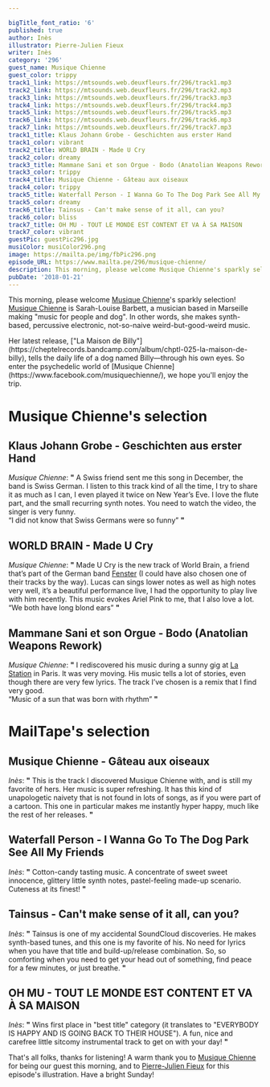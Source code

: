 ```yaml
---

bigTitle_font_ratio: '6'
published: true
author: Inès
illustrator: Pierre-Julien Fieux
writer: Inès
category: '296'
guest_name: Musique Chienne
guest_color: trippy
track1_link: https://mtsounds.web.deuxfleurs.fr/296/track1.mp3
track2_link: https://mtsounds.web.deuxfleurs.fr/296/track2.mp3
track3_link: https://mtsounds.web.deuxfleurs.fr/296/track3.mp3
track4_link: https://mtsounds.web.deuxfleurs.fr/296/track4.mp3
track5_link: https://mtsounds.web.deuxfleurs.fr/296/track5.mp3
track6_link: https://mtsounds.web.deuxfleurs.fr/296/track6.mp3
track7_link: https://mtsounds.web.deuxfleurs.fr/296/track7.mp3
track1_title: Klaus Johann Grobe - Geschichten aus erster Hand
track1_color: vibrant
track2_title: WORLD BRAIN - Made U Cry
track2_color: dreamy
track3_title: Mammane Sani et son Orgue - Bodo (Anatolian Weapons Rework)
track3_color: trippy
track4_title: Musique Chienne - Gâteau aux oiseaux
track4_color: trippy
track5_title: Waterfall Person - I Wanna Go To The Dog Park See All My Friends
track5_color: dreamy
track6_title: Tainsus - Can't make sense of it all, can you?
track6_color: bliss
track7_title: OH MU - TOUT LE MONDE EST CONTENT ET VA À SA MAISON
track7_color: vibrant
guestPic: guestPic296.jpg
musiColor: musiColor296.png
image: https://mailta.pe/img/fbPic296.png
episode_URL: https://www.mailta.pe/296/musique-chienne/
description: This morning, please welcome Musique Chienne's sparkly selection! Musique Chienne is Sarah-Louise Barbett, a musician making "music for people and dog". In other words, she makes synth-based, percussive electronic, naive weird-but-good-weird music. So enter the psychedelic world of Musique Chienne, we hope you'll enjoy the trip!
pubDate: '2018-01-21'
---
```

This morning, please welcome [Musique Chienne](https://www.facebook.com/musiquechienne/)'s sparkly selection! [Musique Chienne](https://www.facebook.com/musiquechienne/) is Sarah-Louise Barbett, a musician based in Marseille making "music for people and dog". In other words, she makes synth-based, percussive electronic, not-so-naive weird-but-good-weird music.
<p>Her latest release, ["La Maison de Billy"](https://cheptelrecords.bandcamp.com/album/chptl-025-la-maison-de-billy), tells the daily life of a dog named Billy—through his own eyes. So enter the psychedelic world of [Musique Chienne](https://www.facebook.com/musiquechienne/), we hope you'll enjoy the trip.


# Musique Chienne's selection

## Klaus Johann Grobe - Geschichten aus erster Hand
_Musique Chienne_: **"** A Swiss friend sent me this song in December, the band is Swiss German. I listen to this track kind of all the time, I try to share it as much as I can, I even played it twice on New Year’s Eve. I love the flute part, and the small recurring synth notes. You need to watch the video, the singer is very funny.<br>
“I did not know that Swiss Germans were so funny” **"** 

## WORLD BRAIN - Made U Cry
_Musique Chienne_: **"** Made U Cry is the new track of World Brain, a friend that’s part of the German band [Fenster](https://www.facebook.com/fenstermusic/) (I could have also chosen one of their tracks by the way). Lucas can sings lower notes as well as high notes very well, it’s a beautiful performance live, I had the opportunity to play live with him recently. This music evokes Ariel Pink to me, that I also love a lot.<br>
“We both have long blond ears” **"** 

## Mammane Sani et son Orgue - Bodo (Anatolian Weapons Rework)
_Musique Chienne_: **"** I rediscovered his music during a sunny gig at [La Station](https://www.facebook.com/stationgaredesmines/) in Paris. It was very moving. His music tells a lot of stories, even though there are very few lyrics. The track I’ve chosen is a remix that I find very good.<br>
“Music of a sun that was born with rhythm” **"** 


# MailTape's selection

## Musique Chienne - Gâteau aux oiseaux
_Inès_: **"** This is the track I discovered Musique Chienne with, and is still my favorite of hers. Her music is super refreshing. It has this kind of unapologetic naivety that is not found in lots of songs, as if you were part of a cartoon. This one in particular makes me instantly hyper happy, much like the rest of her releases. **"** 

## Waterfall Person - I Wanna Go To The Dog Park See All My Friends
_Inès_: **"** Cotton-candy tasting music. A concentrate of sweet sweet innocence, glittery little synth notes, pastel-feeling made-up scenario. Cuteness at its finest! **"** 

## Tainsus - Can't make sense of it all, can you?
_Inès_: **"** Tainsus is one of my accidental SoundCloud discoveries. He makes synth-based tunes, and this one is my favorite of his. No need for lyrics when you have that title and build-up/release combination. So, so comforting when you need to get your head out of something, find peace for a few minutes, or just breathe. **"** 

## OH MU - TOUT LE MONDE EST CONTENT ET VA À SA MAISON
_Inès_: **"** Wins first place in "best title" category (it translates to "EVERYBODY IS HAPPY AND IS GOING BACK TO THEIR HOUSE"). A fun, nice and carefree little sitcomy instrumental track to get on with your day! **"** 

That's all folks, thanks for listening! A warm thank you to [Musique Chienne](https://www.facebook.com/musiquechienne/) for being our guest this morning, and to [Pierre-Julien Fieux](http://www.pierrejulienfieux.com/) for this episode's illustration. Have a bright Sunday!

